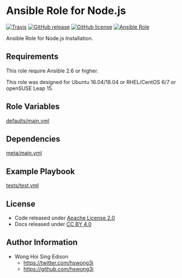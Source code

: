 # Ansible Role for Node.js

[![Travis](https://img.shields.io/travis/alvistack/ansible-role-nodejs.svg)](https://travis-ci.org/alvistack/ansible-role-nodejs)
[![GitHub release](https://img.shields.io/github/release/alvistack/ansible-role-nodejs.svg)](https://github.com/alvistack/ansible-role-nodejs)
[![GitHub license](https://img.shields.io/github/license/alvistack/ansible-role-nodejs.svg)](https://github.com/alvistack/ansible-role-nodejs/blob/master/LICENSE)
[![Ansible Role](https://img.shields.io/badge/galaxy-alvistack.nodejs-blue.svg)](https://galaxy.ansible.com/alvistack/nodejs)

Ansible Role for Node.js Installation.

## Requirements

This role require Ansible 2.6 or higher.

This role was designed for Ubuntu 16.04/18.04 or RHEL/CentOS 6/7 or openSUSE Leap 15.

## Role Variables

[defaults/main.yml](defaults/main.yml)

## Dependencies

[meta/main.yml](meta/main.yml)

## Example Playbook

[tests/test.yml](tests/test.yml)

## License

  - Code released under [Apache License 2.0](LICENSE)
  - Docs released under [CC BY 4.0](http://creativecommons.org/licenses/by/4.0/)

## Author Information

  - Wong Hoi Sing Edison
      - <https://twitter.com/hswong3i>
      - <https://github.com/hswong3i>
